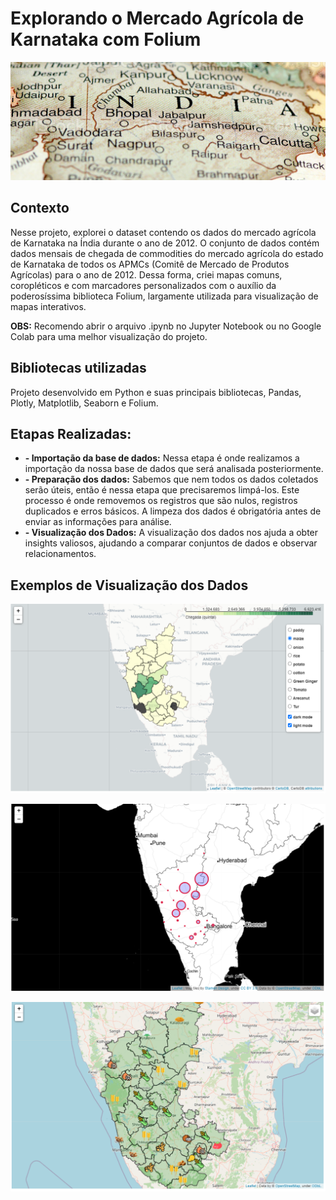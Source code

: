 # Explorando o Mercado Agrícola de Karnataka com Folium

<p align="center"><img src="./india_banner.png" ></p>

## Contexto
Nesse projeto, explorei o dataset contendo os dados do mercado agrícola de Karnataka na Índia durante o ano de 2012. O conjunto de dados contém dados mensais de chegada de commodities do mercado agrícola do estado de Karnataka de todos os APMCs (Comitê de Mercado de Produtos Agrícolas) para o ano de 2012. Dessa forma, criei mapas comuns,  coropléticos e com marcadores personalizados com o auxílio da poderosíssima biblioteca Folium, largamente utilizada para visualização de mapas interativos. 

**OBS:** Recomendo abrir o arquivo .ipynb no Jupyter Notebook ou no Google Colab para uma melhor visualização do projeto.

## Bibliotecas utilizadas
Projeto desenvolvido em Python e suas principais bibliotecas, Pandas, Plotly, Matplotlib, Seaborn e Folium.

## Etapas Realizadas:

* **- Importação da base de dados:**  Nessa etapa é onde realizamos a importação da nossa base de dados que será analisada posteriormente.
* **- Preparação dos dados:** Sabemos que nem todos os dados coletados serão úteis, então é nessa etapa que precisaremos limpá-los. Este processo é onde removemos os registros que são nulos, registros duplicados e erros básicos. A limpeza dos dados é obrigatória antes de enviar as informações para análise.
* **- Visualização dos Dados:** A visualização dos dados nos ajuda a obter insights valiosos, ajudando a comparar conjuntos de dados e observar relacionamentos. 

## Exemplos de Visualização dos Dados

<p align="left"><img src="./img01.PNG" ></p>

<p align="left"><img src="./img02.PNG"  ></p>

<p align="left"><img src="./img03.PNG"   ></p>
